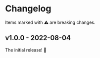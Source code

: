 # Changelog

Items marked with ⚠️ are breaking changes.

## v1.0.0 - 2022-08-04

The initial release! 🎉
